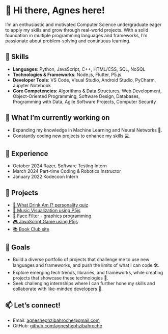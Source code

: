# 👋 Hi there, Agnes here!

I’m an enthusiastic and motivated Computer Science undergraduate eager to apply my skills and grow through real-world projects. With a solid foundation in multiple programming languages and frameworks, I’m passionate about problem-solving and continuous learning.

## 🚀 Skills
- **Languages**: Python, JavaScript, C++, HTML/CSS, SQL, NoSQL
- **Technologies & Frameworks**: Node.js, Flutter, P5.js
- **Developer Tools**: VS Code, Visual Studio, Android Studio, PyCharm, Jupyter Notebook
- **Core Competencies**: Algorithms & Data Structures, Web Development, Object-Oriented Programming, Software Design, Databases, Programming with Data, Agile Software Projects, Computer Security

## 🌱 What I’m currently working on
- Expanding my knowledge in Machine Learning and Neural Networks 🤖.
- Constantly coding new projects to enhance my skills 💻.

## 💼 Experience
- October 2024 Razer, Software Testing Intern
- March 2024 Part-time Coding & Robotics Instructor
- January 2022 Kodecoon Intern

## 🔗 Projects
- [🥤 What Drink Am I? personality quiz](https://agneshephzibahroche.github.io/whatdrinkami/)
- [🎵 Music Visualization using P5js](https://agneshephzibahroche.github.io/musicvis/)
- [📸 Face Filter - graphics programming](https://agneshephzibahroche.github.io/graphics-programming/)
- [🎮 JavaScript Game using P5js](https://agneshephzibahroche.github.io/p5jsgame/)
- [📚 Book Club site](https://agneshephzibahroche.github.io/webdev/)

## 🎯 Goals
- Build a diverse portfolio of projects that challenge me to use new languages and frameworks, and push the limits of what I can code 🛠️.
- Explore emerging tech trends, libraries, and frameworks, while creating projects that showcase these technologies 🚀.
- Seek challenging internships where I can further hone my skills and collaborate with like-minded developers 🤝.

## 📫 Let’s connect!
- Email: agneshephzibahroche@gmail.com
- GitHub: [github.com/agneshephzibahroche](github.com/agneshephzibahroche)
